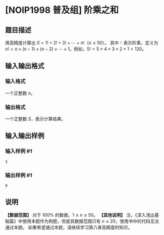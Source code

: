# [NOIP1998 普及组] 阶乘之和

## 题目描述

用高精度计算出 $S = 1! + 2! + 3! + \cdots + n!$（$n \le 50$）。 其中 `!` 表示阶乘，定义为
$n!=n\times (n-1)\times (n-2)\times \cdots \times 1$。例如，$5! = 5 \times 4
\times 3 \times 2 \times 1=120$。

## 输入输出格式

### 输入格式

  

一个正整数 $n$。

### 输出格式

  

一个正整数 $S$，表示计算结果。

## 输入输出样例

### 输入样例 #1

    
    
    3
    

### 输出样例 #1

    
    
    9

## 说明

**【数据范围】** 对于 $100 \%$ 的数据，$1 \le n \le 50$。 **【其他说明】**
注，《深入浅出基础篇》中使用本题作为例题，但是其数据范围只有 $n \le 20$，使用书中的代码无法通过本题。
如果希望通过本题，请继续学习第八章高精度的知识。

